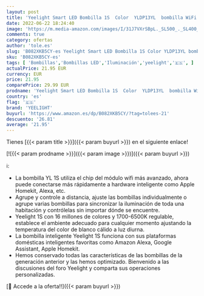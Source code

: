 ```yaml
---
layout: post
title: 'Yeelight Smart LED Bombilla 1S  Color  YLDP13YL  bombilla WiFi  16 millones de colores  control con aplicación y asistente de voz  versión de la UE'
date: 2022-06-22 18:24:40
image: 'https://m.media-amazon.com/images/I/31J7VXrSBpL._SL500_._SL400_.jpg'
comments: true
category: ofertas
author: 'tole.es'
slug: 'B082XKB5CY-es Yeelight Smart LED Bombilla 1S Color YLDP13YL bombilla...'
sku: 'B082XKB5CY-es'
tags: [ 'Bombillas','Bombillas LED','Iluminación','yeelight','🇪🇸', ]
actualPrice: 21.95 EUR
currency: EUR
price: 21.95
comparePrice: 29.99 EUR
prodname: 'Yeelight Smart LED Bombilla 1S  Color  YLDP13YL  bombilla WiFi  16 millones de colores  control con aplicación y asistente de voz  versión de la UE'
country: 'es'
flag: '🇪🇸'
brand: 'YEELIGHT'
buyurl: 'https://www.amazon.es/dp/B082XKB5CY/?tag=tolees-21'
descuento: '26.81'
average: '21.95'
---
```


Tienes [{{< param title >}}]({{< param buyurl >}}) en el siguiente enlace!

[![{{< param prodname >}}]({{< param image >}})]({{< param buyurl >}})

ℹ️:

- La bombilla YL 1S utiliza el chip del módulo wifi más avanzado, ahora puede conectarse más rápidamente a hardware inteligente como Apple Homekit, Alexa, etc.
- Agrupe y controle a distancia, ajuste las bombillas individualmente o agrupe varias bombillas para sincronizar la iluminación de toda una habitación y contrólelas sin importar dónde se encuentre.
- Yeelight 1S con 16 millones de colores y 1700-6500K regulable, establece el ambiente adecuado para cualquier momento ajustando la temperatura del color de blanco cálido a luz diurna.
- La bombilla inteligente Yeelight 1S funciona con sus plataformas domésticas inteligentes favoritas como Amazon Alexa, Google Assistant, Apple Homekit.
- Hemos conservado todas las características de las bombillas de la generación anterior y las hemos optimizado. Bienvenido a las discusiones del foro Yeelight y comparta sus operaciones personalizadas.

[🛒 Accede a la oferta!!]({{< param buyurl >}})
